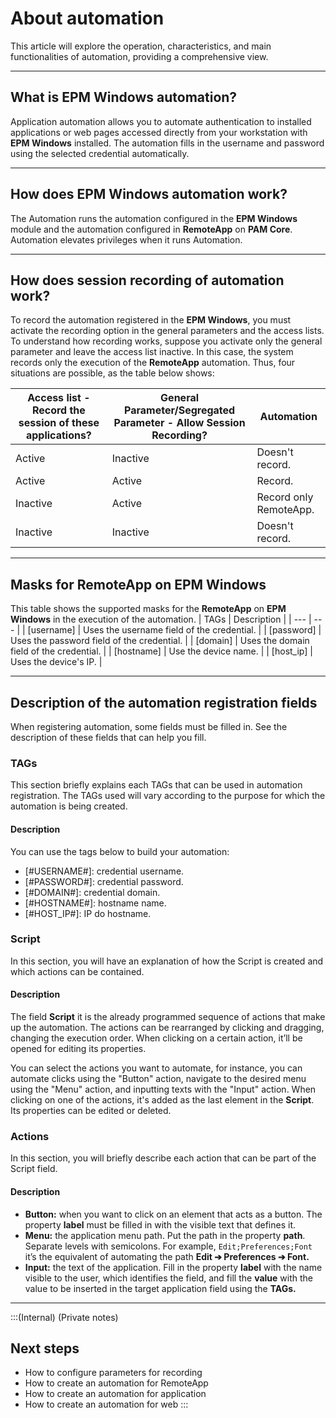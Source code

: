 # About automation

This article will explore the operation, characteristics, and main functionalities of automation, providing a comprehensive view.

* * *

## What is EPM Windows automation?
Application automation allows you to automate authentication to installed applications or web pages accessed directly from your workstation with **EPM Windows** installed. The automation fills in the username and password using the selected credential automatically.

* * *

## How does EPM Windows automation work?
The Automation runs the automation configured in the **EPM Windows** module and the automation configured in **RemoteApp** on **PAM Core**. Automation elevates privileges when it runs Automation.

* * *

## How does session recording of automation work?
To record the automation registered in the **EPM Windows**, you must activate the recording option in the general parameters and the access lists. To understand how recording works, suppose you activate only the general parameter and leave the access list inactive. In this case, the system records only the execution of the **RemoteApp** automation. Thus, four situations are possible, as the table below shows:


| Access list - Record the session of these applications? | General Parameter/Segregated Parameter - Allow Session Recording? | Automation |
| --- | --- | --- |
| 	Active	|	Inactive	|	Doesn't record.	|
| 	Active	|	Active	|	Record.	|
| 	Inactive	|	Active	|	Record only RemoteApp.	|
| 	Inactive	|	Inactive	|	Doesn't record.	|

* * *

## Masks for RemoteApp on EPM Windows
This table shows the supported masks for the **RemoteApp** on **EPM Windows** in the execution of the automation.
| TAGs | Description | 
| --- | --- | 
| 	[username]	|	Uses the username field of the credential.	|
| 	[password]	|	Uses the password field of the credential.	|
| 	[domain]	|	Uses the domain field of the credential.	|
| 	[hostname]	|	Use the device name.	|
| 	[host_ip]	|	Uses the device's IP.	|

* * *

## Description of the automation registration fields
When registering automation, some fields must be filled in. See the description of these fields that can help you fill.

### TAGs
This section briefly explains each TAGs that can be used in automation registration. The TAGs used will vary according to the purpose for which the automation is being created.

#### Description

You can use the tags below to build your automation:

* [#USERNAME#]: credential username.
* [#PASSWORD#]: credential password.
* [#DOMAIN#]: credential domain.
* [#HOSTNAME#]: hostname name.
* [#HOST_IP#]: IP do hostname.


### Script 
In this section, you will have an explanation of how the Script is created and which actions can be contained.

#### Description

The field **Script** it is the already programmed sequence of actions that make up the automation. The actions can be rearranged by clicking and dragging, changing the execution order. When clicking on a certain action, it’ll  be opened for editing its properties.

You can select the actions you want to automate, for instance, you can automate clicks using the "Button" action, navigate to the desired menu using the "Menu" action, and inputting texts with the "Input" action. When clicking on one of the actions, it's added as the last element in the **Script**. Its properties can be edited or deleted.

### Actions
In this section, you will briefly describe each action that can be part of the Script field.

#### Description

* **Button:** when you want to click on an element that acts as a button. The property **label** must be filled in with the visible text that defines it.
* **Menu:** the application menu path. Put the path in the property **path**. Separate levels with semicolons. For example, `Edit;Preferences;Font` it’s  the equivalent of automating the path **Edit ➔ Preferences ➔ Font.**
* **Input:** the text of the application. Fill in the property **label** with the name visible to the user, which identifies the field, and fill the **value** with the value to be inserted in the target application field using the **TAGs.**

* * *

:::(Internal) (Private notes)
## Next steps

* How to configure parameters for recording
* How to create an automation for RemoteApp
* How to create an automation for application
* How to create an automation for web
:::